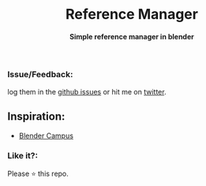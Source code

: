 <p align="center"> 
  <img src="" />
  <h1 align="center">Reference Manager</h1>
  <h4 align="center">Simple reference manager in blender</h4>
  <br>
</p>

### Issue/Feedback:

log them in the [github issues](https://github.com/cg-cnu/blender-image-resize/issues) or hit me on [twitter](https://twitter.com/cgcnu).

## Inspiration:

* [Blender Campus](https://www.youtube.com/watch?time_continue=81&v=cnz02CCRThQ)

### Like it?:

Please ⭐ this repo.